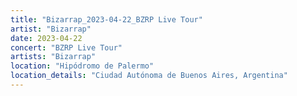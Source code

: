 ```yaml
---
title: "Bizarrap_2023-04-22_BZRP Live Tour"
artist: "Bizarrap"
date: 2023-04-22
concert: "BZRP Live Tour"
artists: "Bizarrap"
location: "Hipódromo de Palermo"
location_details: "Ciudad Autónoma de Buenos Aires, Argentina"
---
```

